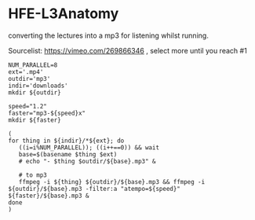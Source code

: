# HFE-L3Anatomy
converting the lectures into a mp3 for listening whilst running. 


Sourcelist: https://vimeo.com/269866346 , select more until you reach #1


```
NUM_PARALLEL=8
ext='.mp4'
outdir='mp3'
indir='downloads'
mkdir ${outdir}

speed="1.2"
faster="mp3-${speed}x"
mkdir ${faster}

(
for thing in ${indir}/*${ext}; do 
   ((i=i%NUM_PARALLEL)); ((i++==0)) && wait
   base=$(basename $thing $ext)
   # echo "- $thing $outdir/${base}.mp3" &  

   # to mp3
   ffmpeg -i ${thing} ${outdir}/${base}.mp3 && ffmpeg -i ${outdir}/${base}.mp3 -filter:a "atempo=${speed}" ${faster}/${base}.mp3 &
done
)


```


